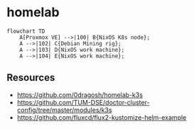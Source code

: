 # homelab

```mermaid
flowchart TD
	A[Proxmox VE] -->|100| B{NixOS K8s node};
	A -->|102| C{Debian Mining rig};
	A -->|103| D{NixOS work machine};
	A -->|104| E{NixOS work machine};
```

## Resources

- https://github.com/0dragosh/homelab-k3s
- https://github.com/TUM-DSE/doctor-cluster-config/tree/master/modules/k3s
- https://github.com/fluxcd/flux2-kustomize-helm-example
